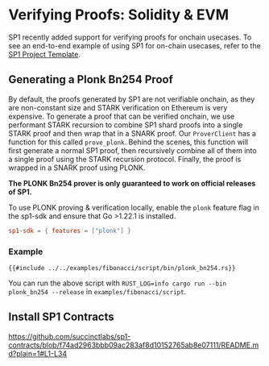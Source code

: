 # Verifying Proofs: Solidity & EVM

SP1 recently added support for verifying proofs for onchain usecases. To see an end-to-end example
of using SP1 for on-chain usecases, refer to the [SP1 Project Template](https://github.com/succinctlabs/sp1-project-template/tree/main).

## Generating a Plonk Bn254 Proof

By default, the proofs generated by SP1 are not verifiable onchain, as they are non-constant size and STARK verification on Ethereum is very expensive. To generate a proof that can be verified onchain, we use performant STARK recursion to combine SP1 shard proofs into a single STARK proof and then wrap that in a SNARK proof. Our `ProverClient` has a function for this called `prove_plonk`. Behind the scenes, this function will first generate a normal SP1 proof, then recursively combine all of them into a single proof using the STARK recursion protocol. Finally, the proof is wrapped in a SNARK proof using PLONK.

**The PLONK Bn254 prover is only guaranteed to work on official releases of SP1.**

To use PLONK proving & verification locally, enable the `plonk` feature flag in the sp1-sdk and ensure that Go >1.22.1 is installed.
```toml
sp1-sdk = { features = ["plonk"] }
```

### Example

```rust,noplayground
{{#include ../../examples/fibonacci/script/bin/plonk_bn254.rs}}
```

You can run the above script with `RUST_LOG=info cargo run --bin plonk_bn254 --release` in `examples/fibonacci/script`.

## Install SP1 Contracts

https://github.com/succinctlabs/sp1-contracts/blob/f74ad2963bbb09ac283af8d10152765ab8e07111/README.md?plain=1#L1-L34